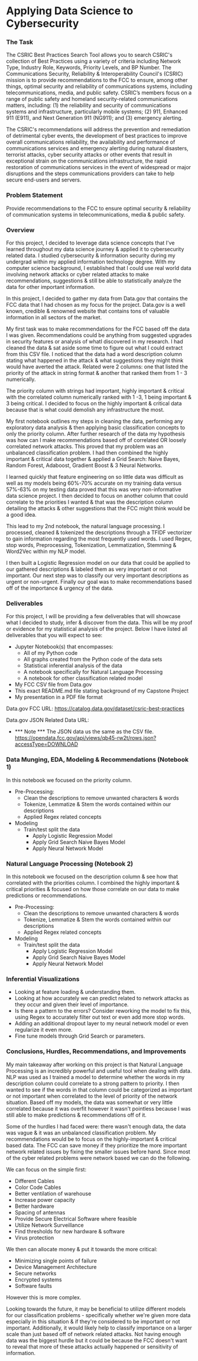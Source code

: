 # Applying Data Science to Cybersecurity

### The Task
The CSRIC Best Practices Search Tool allows you to search CSRIC's collection of Best Practices using a variety of criteria including Network Type, Industry Role, Keywords, Priority Levels, and BP Number. The Communications Security, Reliability & Interoperability Council's (CSRIC) mission is to provide recommendations to the FCC to ensure, among other things, optimal security and reliability of communications systems, including telecommunications, media, and public safety. CSRIC’s members focus on a range of public safety and homeland security-related communications matters, including: (1) the reliability and security of communications systems and infrastructure, particularly mobile systems; (2) 911, Enhanced 911 (E911), and Next Generation 911 (NG911); and (3) emergency alerting.

The CSRIC's recommendations will address the prevention and remediation of detrimental cyber events, the development of best practices to improve overall communications reliability, the availability and performance of communications services and emergency alerting during natural disasters, terrorist attacks, cyber security attacks or other events that result in exceptional strain on the communications infrastructure, the rapid restoration of communications services in the event of widespread or major disruptions and the steps communications providers can take to help secure end-users and servers.

### Problem Statement
Provide recommendations to the FCC to ensure optimal security & reliability of communication systems in telecommunications, media & public safety.

### Overview
For this project, I decided to leverage data science concepts that I've learned throughout my data science journey & applied it to cybersecurity related data. I studied cybersecurity & information security during my undergrad within my applied information technology degree. With my computer science background, I established that I could use real world data involving network attacks or cyber related attacks to make recommendations, suggestions & still be able to statistically analyze the data for other important information.

In this project, I decided to gather my data from Data.gov that contains the FCC data that I had chosen as my focus for the project. Data.gov is a well known, credible & renowned website that contains tons of valuable information in all sectors of the market.

My first task was to make recommendations for the FCC based off the data I was given. Recommendations could be anything from suggested upgrades in security features or analysis of whatI discovered in my research. I had cleaned the data & sat aside some time to figure out what I could extract from this CSV file. I noticed that the data had a word description column stating what happened in the attack & what suggestions they might think would have averted the attack. Related were 2 columns: one that listed the priority of the attack in string format & another that ranked them from 1 - 3 numerically.

The priority column with strings had important, highly important & critical with the correlated column numerically ranked with 1 -3, 1 being important & 3 being critical. I decided to focus on the highly important & critical data because that is what could demolish any infrastructure the most.

My first notebook outlines my steps in cleaning the data, performing any exploratory data analysis & then applying basic classification concepts to only the priority column. After further research of the data my hypothesis was how can I make recommendations based off of correlated OR loosely correlated network attacks. This proved that my problem was an unbalanced classification problem. I had then combined the highly important & critical data together & applied a Grid Search: Naive Bayes, Random Forest, Adaboost, Gradient Boost & 3 Neural Networks.

I learned quickly that feature engineering on so little data was difficult as well as my models being 60%-70% accurate on my training data versus 57%-63% on my testing data proved that this was very non-informative data science project. I then decided to focus on another column that could correlate to the priorities I wanted & that was the description column detailing the attacks & other suggestions that the FCC might think would be a good idea.

This lead to my 2nd notebook, the natural language processing. I processed, cleaned & tokenized the descriptions through a TFIDF vectorizer to gain information regarding the most frequently used words. I used Regex, stop words, Preprocessing, Tokenization, Lemmatization, Stemming & Word2Vec within my NLP model.

I then built a Logistic Regression model on our data that could be applied to our gathered descriptions & labeled them as very important or not important. Our next step was to classify our very important descriptions as urgent or non-urgent. Finally our goal was to make recommendations based off of the importance & urgency of the data.

### Deliverables
For this project, I will be providing a few deliverables that will showcase what I decided to study, infer & discover from the data. This will be my proof or evidence for my statistical analysis of the project. Below I have listed all deliverables that you will expect to see:

- Jupyter Notebook(s) that encompasses:
  - All of my Python code
  - All graphs created from the Python code of the data sets
  - Statistical inferential analysis of the data
  - A notebook specifically for Natural Language Processing
  - A notebook for other classification related model
- My FCC CSV file from Data.gov
- This exact README.md file stating background of my Capstone Project
- My presentation in a PDF file format

Data.gov FCC URL:
https://catalog.data.gov/dataset/csric-best-practices

Data.gov JSON Related Data URL:
 - *** Note *** The JSON data us the same as the CSV file.
https://opendata.fcc.gov/api/views/qb45-rw2t/rows.json?accessType=DOWNLOAD

### Data Munging, EDA, Modeling & Recommendations (Notebook 1)
In this notebook we focused on the priority column.

- Pre-Processing:
  - Clean the descriptions to remove unwanted characters & words
  - Tokenize, Lemmatize & Stem the words contained within our descriptions
  - Applied Regex related concepts
- Modeling
  - Train/test split the data
    - Apply Logistic Regression Model
    - Apply Grid Search Naive Bayes Model
    - Apply Neural Network Model


### Natural Language Processing (Notebook 2)
In this notebook we focused on the description column & see how that correlated with the priorities column. I combined the highly important & critical priorities & focused on how those correlate on our data to make predictions or recommendations.

- Pre-Processing:
  - Clean the descriptions to remove unwanted characters & words
  - Tokenize, Lemmatize & Stem the words contained within our descriptions
  - Applied Regex related concepts
- Modeling
  - Train/test split the data
    - Apply Logistic Regression Model
    - Apply Grid Search Naive Bayes Model
    - Apply Neural Network Model

### Inferential Visualizations
  - Looking at feature loading & understanding them.  
  - Looking at how accurately we can predict related to network attacks as they occur and given their level of importance.
  - Is there a pattern to the errors? Consider reworking the model to fix this, using Regex to accurately filter out text or even add more stop words.
  - Adding an additional dropout layer to my neural network model or even regularize it even more.
  - Fine tune models through Grid Search or parameters.

### Conclusions, Hurdles, Recommendations, and Improvements
My main takeaway after working on this project is that Natural Language Processing is an incredibly powerful and useful tool when dealing with data. NLP was used as I trained a model to determine whether the words in my description column could correlate to a strong pattern to priority. I then wanted to see if the words in that column could be categorized as important or not important when correlated to the level of priority of the network situation. Based off my models, the data was somewhat or very little correlated because it was overfit however it wasn't pointless because I was still able to make predictions & recommendations off of it.

Some of the hurdles I had faced were: there wasn't enough data, the data was vague & it was an unbalanced classification problem. My recommendations would be to focus on the highly-important & critical based data. The FCC can save money if they prioritize the more important network related issues by fixing the smaller issues before hand. Since most of the cyber related problems were network based we can do the following.

We can focus on the simple first:
- Different Cables                    
- Color Code Cables              
- Better ventilation of warehouse      
- Increase power capacity             
- Better hardware                     
- Spacing of antennas
- Provide Secure Electrical Software where feasible
- Utilize Network Surveillance
- Find thresholds for new hardware & software
- Virus protection

We then can allocate money & put it towards the more critical:
- Minimizing single points of failure
- Device Management Architecture
- Secure networks
- Encrypted systems
- Software faults

However this is more complex.

Looking towards the future, it may be beneficial to utilize different models for our classification problems - specifically whether we're given more data especially in this situation & if they're considered to be important or not important. Additionally, it would likely help to classify importance on a larger scale than just based off of network related attacks. Not having enough data was the biggest hurdle but it could be because the FCC doesn't want to reveal that more of these attacks actually happened or sensitivity of information.
